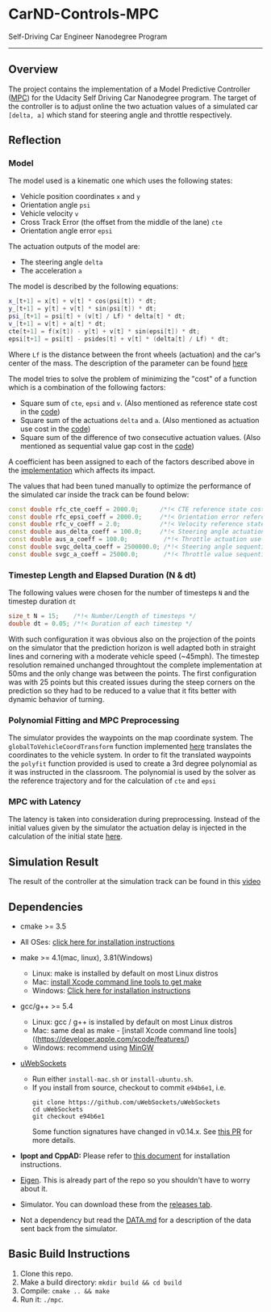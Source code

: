 # CarND-Controls-MPC
Self-Driving Car Engineer Nanodegree Program

---

## Overview

The project contains the implementation of a Model Predictive Controller ([MPC](https://en.wikipedia.org/wiki/Model_predictive_control)) for the Udacity Self Driving Car Nanodegree program. The target of the controller is to adjust online the two actuation values of a simulated car `[delta, a]` which stand for steering angle and throttle respectively.

## Reflection

### Model

The model used is a kinematic one which uses the following states:

* Vehicle position coordinates `x` and `y` 
* Orientation angle `psi`
* Vehicle velocity `v`
* Cross Track Error (the offset from the middle of the lane) `cte`
* Orientation angle error `epsi`

The actuation outputs of the model are:

* The steering angle `delta`
* The acceleration `a`

The model is described by the following equations:

```cpp
x_[t+1] = x[t] + v[t] * cos(psi[t]) * dt;
y_[t+1] = y[t] + v[t] * sin(psi[t]) * dt;
psi_[t+1] = psi[t] + (v[t] / Lf) * delta[t] * dt;
v_[t+1] = v[t] + a[t] * dt;
cte[t+1] = f(x[t]) - y[t] + v[t] * sin(epsi[t]) * dt;
epsi[t+1] = psi[t] - psides[t] + v[t] * (delta[t] / Lf) * dt;
```

Where `Lf` is the distance between the front wheels (actuation) and the car's center of the mass. The description of the parameter can be found [here](./src/MPC.cpp#L12)

The model tries to solve the problem of minimizing the "cost" of a function which is a combination of the following factors:

* Square sum of `cte`, `epsi` and `v`. (Also mentioned as reference state cost in the [code](./src/MPC.cpp#L78))
* Square sum of the actuations `delta` and `a`. (Also mentioned as actuation use cost in the [code](./src/MPC.cpp#L86))
* Square sum of the difference of two consecutive actuation values. (Also mentioned as sequential value gap cost in the [code](./src/MPC.cpp#L93))

A coefficient has been assigned to each of the factors described above in the [implementation](./src/MPC.cpp#L48) which affects its impact.

The values that had been tuned manually to optimize the performance of the simulated car inside the track can be found below:

```cpp
const double rfc_cte_coeff = 2000.0;      /*!< CTE reference state cost coefficient */
const double rfc_epsi_coeff = 2000.0;     /*!< Orientation error reference state cost coefficient */
const double rfc_v_coeff = 2.0;           /*!< Velocity reference state cost coefficient */
const double aus_delta_coeff = 100.0;     /*!< Steering angle actuation use cost coefficient */
const double aus_a_coeff = 100.0;          /*!< Throttle actuation use cost coefficient */
const double svgc_delta_coeff = 2500000.0; /*!< Steering angle sequential value gap cost coeffiecient */
const double svgc_a_coeff = 25000.0;       /*!< Throttle value sequential gap cost coefficient */
```

### Timestep Length and Elapsed Duration (N & dt)

The following values were chosen for the number of timesteps `N` and the timestep duration `dt` 

```cpp
size_t N = 15;    /*!< Number/Length of timesteps */
double dt = 0.05; /*!< Duration of each timestep */
```
With such configuration it was obvious also on the projection of the points on the simulator that the prediction horizon is well adapted both in straight lines and cornering with a moderate vehicle speed (~45mph). The timestep resolution remained unchanged throughtout the complete implementation at 50ms and the only change was between the points. The first configuration was with 25 points but this created issues during the steep corners on the prediction so they had to be reduced to a value that it fits better with dynamic behavior of turning. 

### Polynomial Fitting and MPC Preprocessing

The simulator provides the waypoints on the map coordinate system. The `globalToVehicleCoordTransform` function implemented [here](./src/main.cpp#L69) translates the coordinates to the vehicle system. In order to fit the translated waypoints the `polyfit` function provided is used to create a 3rd degree polynomial as it was instructed in the classroom. The polynomial is used by the solver as the reference trajectory and for the calculation of `cte` and `epsi`

### MPC with Latency

The latency is taken into consideration during preprocessing. Instead of the initial values given by the simulator the actuation delay is injected in the calculation of the initial state [here](./src/main.cpp#L140).

## Simulation Result

The result of the controller at the simulation track can be found in this [video](./video/Final.mp4)


## Dependencies

* cmake >= 3.5
 * All OSes: [click here for installation instructions](https://cmake.org/install/)
* make >= 4.1(mac, linux), 3.81(Windows)
  * Linux: make is installed by default on most Linux distros
  * Mac: [install Xcode command line tools to get make](https://developer.apple.com/xcode/features/)
  * Windows: [Click here for installation instructions](http://gnuwin32.sourceforge.net/packages/make.htm)
* gcc/g++ >= 5.4
  * Linux: gcc / g++ is installed by default on most Linux distros
  * Mac: same deal as make - [install Xcode command line tools]((https://developer.apple.com/xcode/features/)
  * Windows: recommend using [MinGW](http://www.mingw.org/)
* [uWebSockets](https://github.com/uWebSockets/uWebSockets)
  * Run either `install-mac.sh` or `install-ubuntu.sh`.
  * If you install from source, checkout to commit `e94b6e1`, i.e.
    ```
    git clone https://github.com/uWebSockets/uWebSockets
    cd uWebSockets
    git checkout e94b6e1
    ```
    Some function signatures have changed in v0.14.x. See [this PR](https://github.com/udacity/CarND-MPC-Project/pull/3) for more details.

* **Ipopt and CppAD:** Please refer to [this document](https://github.com/udacity/CarND-MPC-Project/blob/master/install_Ipopt_CppAD.md) for installation instructions.
* [Eigen](http://eigen.tuxfamily.org/index.php?title=Main_Page). This is already part of the repo so you shouldn't have to worry about it.
* Simulator. You can download these from the [releases tab](https://github.com/udacity/self-driving-car-sim/releases).
* Not a dependency but read the [DATA.md](./DATA.md) for a description of the data sent back from the simulator.


## Basic Build Instructions

1. Clone this repo.
2. Make a build directory: `mkdir build && cd build`
3. Compile: `cmake .. && make`
4. Run it: `./mpc`.

